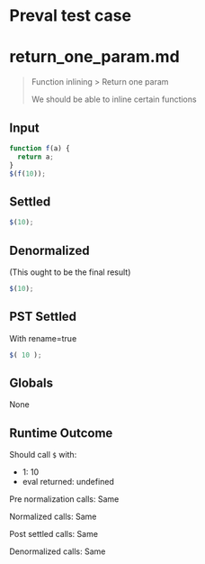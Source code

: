 # Preval test case

# return_one_param.md

> Function inlining > Return one param
>
> We should be able to inline certain functions

## Input

`````js filename=intro
function f(a) {
  return a;
}
$(f(10));
`````


## Settled


`````js filename=intro
$(10);
`````


## Denormalized
(This ought to be the final result)

`````js filename=intro
$(10);
`````


## PST Settled
With rename=true

`````js filename=intro
$( 10 );
`````


## Globals


None


## Runtime Outcome


Should call `$` with:
 - 1: 10
 - eval returned: undefined

Pre normalization calls: Same

Normalized calls: Same

Post settled calls: Same

Denormalized calls: Same

